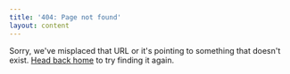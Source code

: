 ```yaml
---
title: '404: Page not found'
layout: content
---
```


Sorry, we've misplaced that URL or it's pointing to something that doesn't exist. <a href="{{ site.baseurl }}/">Head back home</a> to try finding it again.

